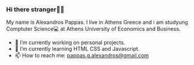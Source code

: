 ### Hi there stranger🙋‍♂️
My name is Alexandros Pappas. I live in Athens Greece and i am studyung Comptuter Science💻 at Athens University of Economics and Business.

- 🔭 I’m currently working on personal projects.
- 🌱 I’m currently learning HTML CSS and Javascript.
- 📫 How to reach me: pappas.g.alexandros@gmail.com
<!--
**AlexandrosPappas/AlexandrosPappas** is a ✨ _special_ ✨ repository because its `README.md` (this file) appears on your GitHub profile.

Here are some ideas to get you started:

- 🔭 I’m currently working on ...
- 🌱 I’m currently learning ...
- 👯 I’m looking to collaborate on ...
- 🤔 I’m looking for help with ...
- 💬 Ask me about ...
- 📫 How to reach me: ...
- 😄 Pronouns: ...
- ⚡ Fun fact: ...
-->
